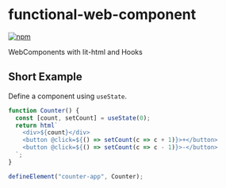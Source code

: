 # functional-web-component

[![npm](https://img.shields.io/npm/v/functional-web-component.svg)](https://www.npmjs.com/package/functional-web-component)

WebComponents with lit-html and Hooks

## Short Example

Define a component using `useState`.

```js
function Counter() {
  const [count, setCount] = useState(0);
  return html`
    <div>${count}</div>
    <button @click=${() => setCount(c => c + 1)}>+</button>
    <button @click=${() => setCount(c => c - 1)}>-</button>
  `;
}

defineElement("counter-app", Counter);
```

